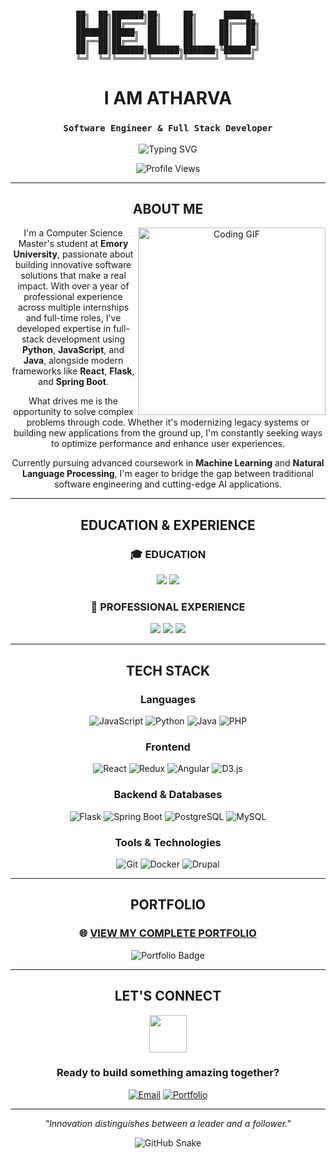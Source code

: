 <div align="center">

# 

```
██╗  ██╗███████╗██╗     ██╗      ██████╗ 
██║  ██║██╔════╝██║     ██║     ██╔═══██╗
███████║█████╗  ██║     ██║     ██║   ██║
██╔══██║██╔══╝  ██║     ██║     ██║   ██║
██║  ██║███████╗███████╗███████╗╚██████╔╝
╚═╝  ╚═╝╚══════╝╚══════╝╚══════╝ ╚═════╝ 
```

# **I AM ATHARVA**

### `Software Engineer & Full Stack Developer`

<img src="https://readme-typing-svg.herokuapp.com?font=Fira+Code&weight=500&size=22&pause=1000&color=FF6B6B&center=true&vCenter=true&width=600&lines=Building+innovative+software+solutions;Master's+in+Computer+Science+%40+Emory;1%2B+years+of+professional+experience;Passionate+about+AI+%26+Machine+Learning" alt="Typing SVG" />

![Profile Views](https://komarev.com/ghpvc/?username=atharvanegi&color=FF6B6B&style=for-the-badge&base=133)

---

## **ABOUT ME**

<img align="right" width="300" src="https://media.giphy.com/media/qgQUggAC3Pfv687qPC/giphy.gif" alt="Coding GIF"/>

I'm a Computer Science Master's student at **Emory University**, passionate about building innovative software solutions that make a real impact. With over a year of professional experience across multiple internships and full-time roles, I've developed expertise in full-stack development using **Python**, **JavaScript**, and **Java**, alongside modern frameworks like **React**, **Flask**, and **Spring Boot**.

What drives me is the opportunity to solve complex problems through code. Whether it's modernizing legacy systems or building new applications from the ground up, I'm constantly seeking ways to optimize performance and enhance user experiences.

Currently pursuing advanced coursework in **Machine Learning** and **Natural Language Processing**, I'm eager to bridge the gap between traditional software engineering and cutting-edge AI applications.

---

## **EDUCATION & EXPERIENCE**

<div align="center">

### 🎓 **EDUCATION**

<img src="https://img.shields.io/badge/Master's_in_Computer_Science-Emory_University-FF6B6B?style=for-the-badge&logo=graduation-cap&logoColor=white"/>

<img src="https://img.shields.io/badge/Bachelor's_in_Computer_Engineering-Devi_Ahilya_University-4CAF50?style=for-the-badge&logo=graduation-cap&logoColor=white"/>

### 💼 **PROFESSIONAL EXPERIENCE**

<img src="https://img.shields.io/badge/Software_Engineer-Emory_University-0066CC?style=for-the-badge&logo=microsoft-academic&logoColor=white"/>

<img src="https://img.shields.io/badge/Software_Engineer-Cognizant-FF9900?style=for-the-badge&logo=cognizant&logoColor=white"/>

<img src="https://img.shields.io/badge/Software_Engineer_Intern-Cognizant-FF9900?style=for-the-badge&logo=cognizant&logoColor=white"/>

</div>

---

## **TECH STACK**

<div align="center">

### **Languages**
![JavaScript](https://img.shields.io/badge/JavaScript-F7DF1E?style=for-the-badge&logo=javascript&logoColor=black)
![Python](https://img.shields.io/badge/Python-3776AB?style=for-the-badge&logo=python&logoColor=white)
![Java](https://img.shields.io/badge/Java-007396?style=for-the-badge&logo=java&logoColor=white)
![PHP](https://img.shields.io/badge/PHP-777BB4?style=for-the-badge&logo=php&logoColor=white)

### **Frontend**
![React](https://img.shields.io/badge/React-61DAFB?style=for-the-badge&logo=react&logoColor=black)
![Redux](https://img.shields.io/badge/Redux-764ABC?style=for-the-badge&logo=redux&logoColor=white)
![Angular](https://img.shields.io/badge/Angular-DD0031?style=for-the-badge&logo=angular&logoColor=white)
![D3.js](https://img.shields.io/badge/D3.js-F9A03C?style=for-the-badge&logo=d3.js&logoColor=white)

### **Backend & Databases**
![Flask](https://img.shields.io/badge/Flask-000000?style=for-the-badge&logo=flask&logoColor=white)
![Spring Boot](https://img.shields.io/badge/Spring_Boot-6DB33F?style=for-the-badge&logo=spring&logoColor=white)
![PostgreSQL](https://img.shields.io/badge/PostgreSQL-336791?style=for-the-badge&logo=postgresql&logoColor=white)
![MySQL](https://img.shields.io/badge/MySQL-4479A1?style=for-the-badge&logo=mysql&logoColor=white)

### **Tools & Technologies**
![Git](https://img.shields.io/badge/Git-F05032?style=for-the-badge&logo=git&logoColor=white)
![Docker](https://img.shields.io/badge/Docker-2496ED?style=for-the-badge&logo=docker&logoColor=white)
![Drupal](https://img.shields.io/badge/Drupal-0678BE?style=for-the-badge&logo=drupal&logoColor=white)

</div>

---

## **PORTFOLIO**

<div align="center">

### 🌐 **[VIEW MY COMPLETE PORTFOLIO](https://atharvanegi.github.io/portfolio-v2/)**

<img src="https://img.shields.io/badge/Portfolio-FF6B6B?style=for-the-badge&logo=google-chrome&logoColor=white" alt="Portfolio Badge"/>

</div>

---

## **LET'S CONNECT**

<div align="center">

<img src="https://media.giphy.com/media/LnQjpWaON8nhr21vNW/giphy.gif" width="60"> 

### **Ready to build something amazing together?**

[![Email](https://img.shields.io/badge/Email-D14836?style=for-the-badge&logo=gmail&logoColor=white)](mailto:ahtarvanegi232@gmail.com)
[![Portfolio](https://img.shields.io/badge/Portfolio-FF6B6B?style=for-the-badge&logo=google-chrome&logoColor=white)](https://atharvanegi.github.io/portfolio-v2/)

---

*"Innovation distinguishes between a leader and a follower."*

![GitHub Snake](https://github.com/atharvanegi/atharvanegi/blob/output/github-contribution-grid-snake.svg)

</div>
